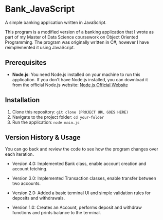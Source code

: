 # Bank_JavaScript

A simple banking application written in JavaScript.

This program is a modified version of a banking application that I wrote as part of my Master of Data Science coursework on Object Oriented Programming.
The program was originally written in C#, however I have reimplemented it using JavaScript.

## Prerequisites

- **Node.js**: You need Node.js installed on your machine to run this application. If you don't have Node.js installed, you can download it from the official Node.js website:
  [Node.js Official Website](https://nodejs.org/)

## Installation

1. Clone this repository: `git clone (PROJECT URL GOES HERE)`
2. Navigate to the project folder: `cd your-folder`
3. Run the application: `node main.js`

## Version History & Usage

You can go back and review the code to see how the program changes over each iteration.

* Version 4.0: Implemented Bank class, enable account creation and account fetching.

* Version 3.0: Implemented Transaction classes, enable transfer between two accounts.
* Version 2.0: Added a basic terminal UI and simple validation rules for deposits and withdrawals.
* Version 1.0: Creates an Account, performs deposit and withdraw functions and prints balance to the terminal.
